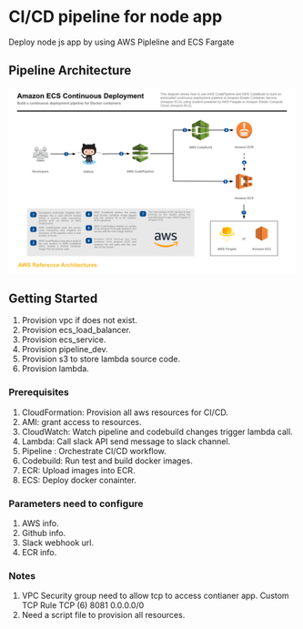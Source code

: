 # CI/CD pipeline for node app

Deploy node js app by using AWS Pipleline and ECS Fargate

## Pipeline Architecture
![](images/architecture.png)

## Getting Started

1. Provision vpc if does not exist.
2. Provision ecs_load_balancer. 
3. Provision ecs_service.
4. Provision pipeline_dev.
5. Provision s3 to store lambda source code.
6. Provision lambda.


### Prerequisites

1. CloudFormation: Provision all aws resources for CI/CD.
2. AMI: grant access to resources.
3. CloudWatch: Watch pipeline and codebuild changes trigger lambda call.
4. Lambda: Call slack API send message to slack channel.
5. Pipeline : Orchestrate CI/CD workflow.
6. Codebuild: Run test and build docker images.
7. ECR: Upload images into ECR.
8. ECS: Deploy docker conainter.


### Parameters need to configure

1. AWS info.
1. Github info.
2. Slack webhook url.
3. ECR info.


### Notes

1. VPC Security group need to allow tcp to access contianer app. Custom TCP Rule TCP (6) 8081 0.0.0.0/0
2. Need a script file to provision all resources.


